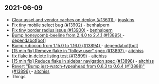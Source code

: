 ## 2021-06-09

- [Clear asset and vendor caches on deploy (#13631) ](https://github.com/forem/forem/commit/6c6f24fdfa24dcfbdc3703033391ed018b1a899d) -
  [jgaskins](https://github.com/jgaskins)
- [Fix tiny mobile select bug (#13902)](https://github.com/forem/forem/commit/5dcf3678b2e91714cd530b1b7e45a6ed6243ffc3) -
  [benhalpern](https://github.com/benhalpern)
- [Fix tiny border radius issue (#13900)](https://github.com/forem/forem/commit/7a50892c717477a0a7719fb23d572aaa2898a438) -
  [benhalpern](https://github.com/benhalpern)
- [Bump honeycomb-beeline from 2.4.0 to 2.4.1 (#13895) ](https://github.com/forem/forem/commit/d101bc18ce29e5e41e96c2650e48c06c95b97d53) -
  [dependabot[bot]](https://github.com/apps/dependabot)
- [Bump rubocop from 1.15.0 to 1.16.0 (#13894) ](https://github.com/forem/forem/commit/609afc71c7e9dbdae757b8be7d17d50d110716e3) -
  [dependabot[bot]](https://github.com/apps/dependabot)
- [[15 min fix] Remove flake in "follow user" spec (#13897) ](https://github.com/forem/forem/commit/7a17cdf0f3cfbfdf39c7b5c8c07446c252682a55) -
  [aitchiss](https://github.com/aitchiss)
- [fix flake in delete listing test (#13899)](https://github.com/forem/forem/commit/e04c6152a4e1601047d0e4f31822bd2e8cd075aa) -
  [aitchiss](https://github.com/aitchiss)
- [[15 min fix] Reduce flake in sidebar navigation spec (#13898)](https://github.com/forem/forem/commit/9b8d7cabb3297968fdf390394278742895eae3c7) -
  [aitchiss](https://github.com/aitchiss)
- [Revert "Bump jest-watch-typeahead from 0.6.3 to 0.6.4 (#13888)" (#13896) ](https://github.com/forem/forem/commit/c808d264a7588deac21d0f5455c789ed7de1aaa6) -
  [aitchiss](https://github.com/aitchiss)
- Things
